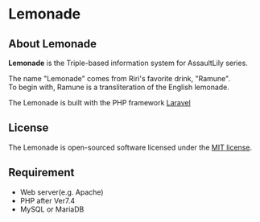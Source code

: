 # Lemonade

## About Lemonade

**Lemonade** is the Triple-based information system for AssaultLily series.

The name "Lemonade" comes from Riri's favorite drink, "Ramune".  
To begin with, Ramune is a transliteration of the English lemonade.

The Lemonade is built with the PHP framework [Laravel](https://laravel.com/)

## License

The Lemonade is open-sourced software licensed under the [MIT license](https://opensource.org/licenses/MIT).

## Requirement

* Web server(e.g. Apache)
* PHP after Ver7.4
* MySQL or MariaDB
